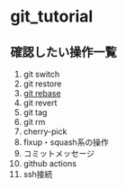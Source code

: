 # git_tutorial
## 確認したい操作一覧
1. git switch
2. git restore
3. [git rebase](https://git-scm.com/book/ja/v2/Git-%E3%81%AE%E3%83%96%E3%83%A9%E3%83%B3%E3%83%81%E6%A9%9F%E8%83%BD-%E3%83%AA%E3%83%99%E3%83%BC%E3%82%B9)
4. git revert
5. git tag
6. git rm
7. cherry-pick
8. fixup・squash系の操作
9. コミットメッセージ
10. github actions
11. ssh接続